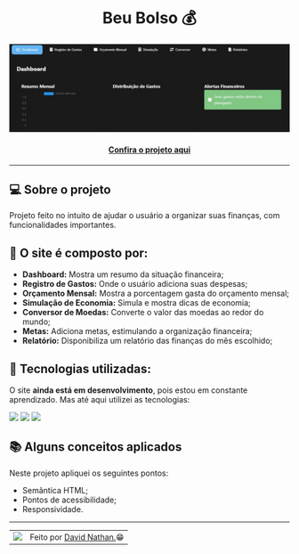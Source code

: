 <h1 align="center"> Beu Bolso 💰</h1>

![Imagem do projeto finalizado](prints/projeto_completo.jpg)

<h4 align="center"><a href="https://meu-bolso-lilac.vercel.app/">Confira o projeto aqui</a></h4>

---

## 💻 Sobre o projeto

Projeto feito no intuito de ajudar o usuário a organizar suas finanças, com funcionalidades importantes.

## 🤯 O site é composto por:

- **Dashboard:** Mostra um resumo da situação financeira;
- **Registro de Gastos:** Onde o usuário adiciona suas despesas;
- **Orçamento Mensal:** Mostra a porcentagem gasta do orçamento mensal;
- **Simulação de Economia:** Simula e mostra dicas de economia;
- **Conversor de Moedas:** Converte o valor das moedas ao redor do mundo;
- **Metas:** Adiciona metas, estimulando a organização financeira;
- **Relatório:** Disponibiliza um relatório das finanças do mês escolhido;

## 🧠 Tecnologias utilizadas:

O site **ainda está em desenvolvimento**, pois estou em constante aprendizado. Mas até aqui utilizei as tecnologias:

<div>
    <img src="https://img.shields.io/badge/HTML5-E34F26?style=for-the-badge&logo=html5&logoColor=white" />
    <img src="https://img.shields.io/badge/CSS3-1572B6?style=for-the-badge&logo=css3&logoColor=white" />
    <img src="https://img.shields.io/badge/JavaScript-F7DF1E?style=for-the-badge&logo=javascript&logoColor=black" />
</div>

## 📚 Alguns conceitos aplicados

Neste projeto apliquei os seguintes pontos:
+ Semântica HTML;
+ Pontos de acessibilidade;
+ Responsividade.
  

---

<table>
  <tr>
    <td>
      <img src="https://avatars.githubusercontent.com/u/195146006?s=400&u=d32b3deb3ec88ddd2102bb43d8dda888d1696aa8&v=4" width="100px" />
    </td>
    <td>
      Feito por <a href="https://github.com/codebydavidd">David Nathan.</a>😁
    </td>
  </tr>
</table>
